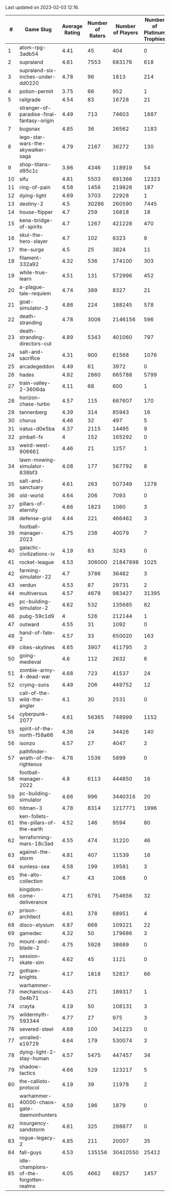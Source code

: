 Last updated on 2023-02-03 12:16.


|#|Game Slug|Average Rating|Number of Raters|Number of Players|Number of Platinum Trophies|Max Rarity (%)|
|---|---|---|---|---|---|---|
|1|atom-rpg-3adb54|4.41|45|404|0|99|
|2|supraland|4.61|7553|683176|618|99|
|3|supraland-six-inches-under-dd0220|4.78|96|1813|214|99|
|4|potion-permit|3.75|66|952|1|98|
|5|railgrade|4.54|83|16728|21|98|
|6|stranger-of-paradise-final-fantasy-origin|4.49|713|74603|1887|98|
|7|bugsnax|4.85|36|26562|1183|97|
|8|lego-star-wars-the-skywalker-saga|4.79|2167|36272|130|97|
|9|shop-titans-d95c1c|3.98|4346|118919|54|97|
|10|sifu|4.81|5503|691366|12323|97|
|11|ring-of-pain|4.58|1456|219826|187|96|
|12|dying-light|4.69|3703|22928|1|95|
|13|destiny-2|4.5|30286|260590|7445|94|
|14|house-flipper|4.7|259|16818|18|94|
|15|kena-bridge-of-spirits|4.7|1267|421228|470|94|
|16|skul-the-hero-slayer|4.7|102|6323|9|94|
|17|the-surge|4.5|25|3824|11|94|
|18|filament-332a92|4.32|536|174100|303|93|
|19|while-true-learn|4.51|131|572996|452|93|
|20|a-plague-tale-requiem|4.74|389|8327|21|92|
|21|goat-simulator-3|4.86|224|188245|578|92|
|22|death-stranding|4.78|3006|2146156|596|91|
|23|death-stranding-directors-cut|4.89|5343|401060|797|91|
|24|salt-and-sacrifice|4.31|900|61568|1076|91|
|25|arcadegeddon|4.49|61|3972|0|90|
|26|hades|4.92|2860|665788|5799|89|
|27|train-valley-2-3606da|4.11|68|600|1|89|
|28|horizon-chase-turbo|4.57|115|667607|170|88|
|29|tannenberg|4.39|314|85943|16|88|
|30|chorus|4.46|32|497|5|87|
|31|iratus-d0e5ba|4.37|2115|14495|9|85|
|32|pinball-fx|4|152|165292|0|85|
|33|weird-west-906661|4.46|21|1257|1|85|
|34|lawn-mowing-simulator-838bf3|4.08|177|567792|8|84|
|35|salt-and-sanctuary|4.61|263|507349|1278|83|
|36|old-world|4.64|206|7093|0|82|
|37|pillars-of-eternity|4.66|1823|1060|3|81|
|38|defense-grid|4.44|221|466462|3|80|
|39|football-manager-2023|4.75|238|40079|7|79|
|40|galactic-civilizations-iv|4.19|83|3243|0|79|
|41|rocket-league|4.53|306000|21847898|1025|78|
|42|farming-simulator-22|4.7|3786|36482|3|77|
|43|verdun|4.53|87|29731|2|76|
|44|multiversus|4.57|4678|983427|31395|75|
|45|pc-building-simulator-2|4.62|532|135685|82|75|
|46|pubg-59c1d9|4|526|212144|1|74|
|47|outward|4.55|31|1092|0|73|
|48|hand-of-fate-2|4.57|33|650020|163|72|
|49|cities-skylines|4.65|3907|411795|2|71|
|50|going-medieval|4.6|112|2632|6|68|
|51|zombie-army-4-dead-war|4.68|723|41537|24|67|
|52|crying-suns|4.49|206|449752|12|66|
|53|call-of-the-wild-the-angler|4.1|30|2531|0|65|
|54|cyberpunk-2077|4.61|56365|748999|1152|65|
|55|spirit-of-the-north-f58a66|4.36|24|34426|140|65|
|56|isonzo|4.57|27|4047|2|57|
|57|pathfinder-wrath-of-the-righteous|4.76|1536|5899|0|51|
|58|football-manager-2022|4.8|6113|444850|16|49|
|59|pc-building-simulator|4.66|996|3440316|20|48|
|60|hitman-3|4.78|8314|1217771|1996|47|
|61|ken-follets-the-pillars-of-the-earth|4.52|146|9594|80|44|
|62|terraforming-mars-18c3ad|4.55|474|31220|46|44|
|63|against-the-storm|4.81|407|11539|16|38|
|64|sunless-sea|4.58|199|19581|3|36|
|65|the-alto-collection|4.7|43|1068|0|33|
|66|kingdom-come-deliverance|4.71|6791|754656|32|30|
|67|prison-architect|4.61|378|68951|4|29|
|68|disco-elysium|4.87|668|109221|22|28|
|69|gamedec|4.32|50|179686|3|27|
|70|mount-and-blade-2|4.75|5928|38689|0|27|
|71|session-skate-sim|4.62|45|1121|0|27|
|72|gotham-knights|4.17|1818|52817|66|26|
|73|warhammer-mechanicus-0e4b71|4.43|271|189317|1|25|
|74|crayta|4.19|50|108131|3|23|
|75|wildermyth-593344|4.77|27|975|3|19|
|76|severed-steel|4.68|100|341223|0|18|
|77|unrailed-e19729|4.64|179|530074|3|10|
|78|dying-light-2-stay-human|4.57|5475|447457|34|7|
|79|shadow-tactics|4.66|529|123217|5|6|
|80|the-callisto-protocol|4.19|39|11978|2|6|
|81|warhammer-40000-chaos-gate-daemonhunters|4.59|196|1879|0|6|
|82|insurgency-sandstorm|4.61|325|298877|0|5|
|83|rogue-legacy-2|4.85|211|20007|35|4|
|84|fall-guys|4.53|135156|30410550|25412|2|
|85|idle-champions-of-the-forgotten-realms|4.05|4662|68257|1457|2|
